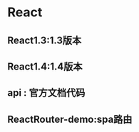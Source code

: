 React
=============

React1.3:1.3版本
-------------

React1.4:1.4版本
-------------

api  : 官方文档代码
-------------

ReactRouter-demo:spa路由
-------------
